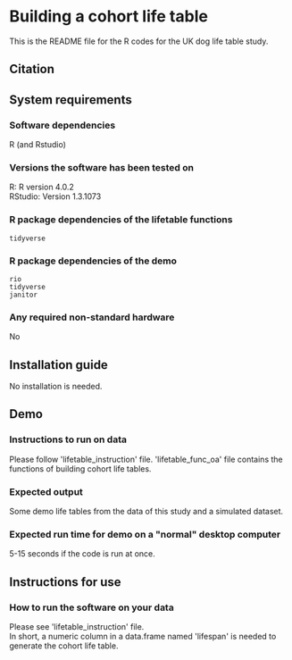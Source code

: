 #  Building a cohort life table
This is the README file for the R codes for the UK dog life table study.

## Citation 

## System requirements 
### Software dependencies
R (and Rstudio)
&nbsp;

### Versions the software has been tested on
R: R version 4.0.2  
RStudio: Version 1.3.1073
&nbsp;

### R package dependencies of the lifetable functions
    tidyverse

### R package dependencies of the demo
    rio
    tidyverse
    janitor

### Any required non-standard hardware
No


## Installation guide
No installation is needed.


## Demo
### Instructions to run on data
Please follow 'lifetable_instruction' file.
'lifetable_func_oa' file contains the functions of building cohort life tables.  

### Expected output
Some demo life tables from the data of this study and a simulated dataset.  

### Expected run time for demo on a "normal" desktop computer
5-15 seconds if the code is run at once.  

## Instructions for use
### How to run the software on your data
Please see 'lifetable_instruction' file.  
In short, a numeric column in a data.frame named 'lifespan' is needed to generate the cohort life table. 


